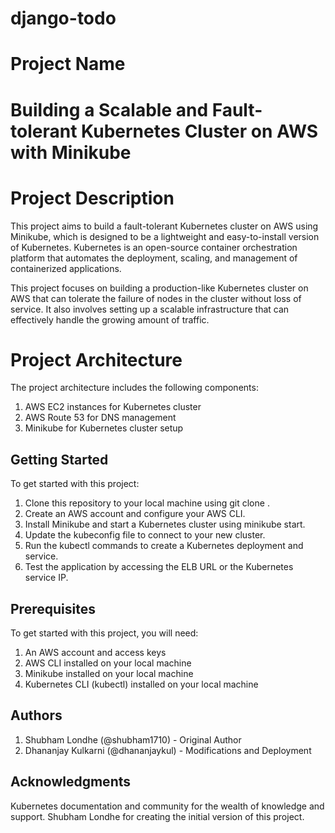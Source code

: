 # django-todo
# Project Name 
# Building a Scalable and Fault-tolerant Kubernetes Cluster on AWS with Minikube

# Project Description
This project aims to build a fault-tolerant Kubernetes cluster on AWS using Minikube, which is designed to be a lightweight and easy-to-install version of Kubernetes. Kubernetes is an open-source container orchestration platform that automates the deployment, scaling, and management of containerized applications.

This project focuses on building a production-like Kubernetes cluster on AWS that can tolerate the failure of nodes in the cluster without loss of service. It also involves setting up a scalable infrastructure that can effectively handle the growing amount of traffic.

# Project Architecture
The project architecture includes the following components:

1. AWS EC2 instances for Kubernetes cluster
2. AWS Route 53 for DNS management
3. Minikube for Kubernetes cluster setup
## Getting Started
To get started with this project:

1. Clone this repository to your local machine using git clone <repo-link>.
2. Create an AWS account and configure your AWS CLI.
3. Install Minikube and start a Kubernetes cluster using minikube start.
4. Update the kubeconfig file to connect to your new cluster.
5. Run the kubectl commands to create a Kubernetes deployment and service.
6. Test the application by accessing the ELB URL or the Kubernetes service IP.
## Prerequisites
To get started with this project, you will need:

1. An AWS account and access keys
2. AWS CLI installed on your local machine
3. Minikube installed on your local machine
4. Kubernetes CLI (kubectl) installed on your local machine
## Authors
1. Shubham Londhe (@shubham1710) - Original Author
2. Dhananjay Kulkarni (@dhananjaykul) - Modifications and Deployment

## Acknowledgments
Kubernetes documentation and community for the wealth of knowledge and support.
Shubham Londhe for creating the initial version of this project.
